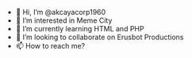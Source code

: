 - 👋 Hi, I’m @akcayacorp1960
- 👀 I’m interested in Meme City
- 🌱 I’m currently learning HTML and PHP
- 💞️ I’m looking to collaborate on Erusbot Productions
- 📫 How to reach me?

<!---
akcayacorp1960/akcayacorp1960 is a ✨ special ✨ repository because its `README.md` (this file) appears on your GitHub profile.
You can click the Preview link to take a look at your changes.
--->
